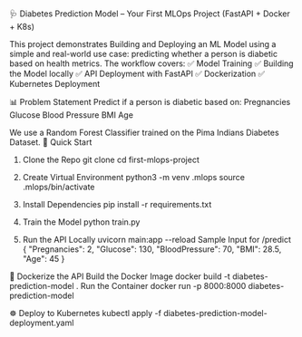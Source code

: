 🩺 Diabetes Prediction Model – Your First MLOps Project (FastAPI + Docker + K8s)

This project demonstrates Building and Deploying an ML Model using a simple and real-world use case: predicting whether a person is diabetic based on health metrics. The workflow covers:
✅ Model Training
✅ Building the Model locally
✅ API Deployment with FastAPI
✅ Dockerization
✅ Kubernetes Deployment

📊 Problem Statement
Predict if a person is diabetic based on:
Pregnancies
Glucose
Blood Pressure
BMI
Age


We use a Random Forest Classifier trained on the Pima Indians Diabetes Dataset.
🚀 Quick Start
1. Clone the Repo
git clone <your-repo-url>
cd first-mlops-project

2. Create Virtual Environment
python3 -m venv .mlops
source .mlops/bin/activate

3. Install Dependencies
pip install -r requirements.txt

4. Train the Model
python train.py

5. Run the API Locally
uvicorn main:app --reload
Sample Input for /predict
{
  "Pregnancies": 2,
  "Glucose": 130,
  "BloodPressure": 70,
  "BMI": 28.5,
  "Age": 45
}

🐳 Dockerize the API
Build the Docker Image
docker build -t diabetes-prediction-model .
Run the Container
docker run -p 8000:8000 diabetes-prediction-model

☸ Deploy to Kubernetes
kubectl apply -f diabetes-prediction-model-deployment.yaml
